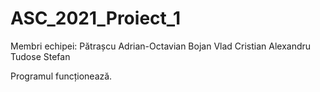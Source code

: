 # ASC_2021_Proiect_1

Membri echipei:
Pătrașcu Adrian-Octavian
Bojan Vlad Cristian
Alexandru Tudose Stefan 

Programul funcționează.
